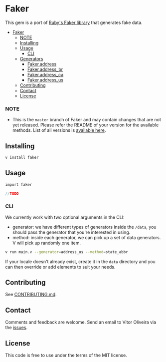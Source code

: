 # Faker

This gem is a port of [Ruby's Faker library](https://github.com/faker-ruby/faker) that generates fake data.

- [Faker](#faker)
    - [NOTE](#note)
  - [Installing](#installing)
  - [Usage](#usage)
    - [CLI](#cli)
  - [Generators](#generators)
    - [Faker.address](data/address/README.md)
    - [Faker.address_br](data/address_br/README.md)
    - [Faker.address_ca](data/address_ca/README.md)
    - [Faker.address_us](data/address_us/README.md)
  - [Contributing](#contributing)
  - [Contact](#contact)
  - [License](#license)

### NOTE
* This is the `master` branch of Faker and may contain changes that are not yet released.
  Please refer the README of your version for the available methods.
  List of all versions is [available here](https://github.com/vcommunity/faker/releases).

## Installing
```bash
v install faker
```

## Usage
```v
import faker

//TODO
```

### CLI

We currently work with two optional arguments in the CLI:
- generator: we have different types of generators inside the `/data`, you should pass the generator that you're interested in using.
- method: inside each generator, we can pick up a set of data generators. V will pick up randomly one item.

```bash
v run main.v --generator=address_us --method=state_abbr
```

If your locale doesn't already exist, create it in the `data` directory
and you can then override or add elements to suit your needs.

## Contributing
See [CONTRIBUTING.md](https://github.com/vcommunity/faker/blob/master/CONTRIBUTING.md).

## Contact
Comments and feedback are welcome. Send an email to Vitor Oliveira via the [issues](https://github.com/vcommunity/faker/issues).

## License
This code is free to use under the terms of the MIT license.
